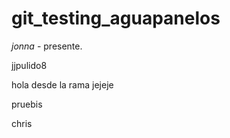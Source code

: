 # git_testing_aguapanelos


_jonna_ - presente.

jjpulido8

hola desde la rama jejeje

pruebis

chris